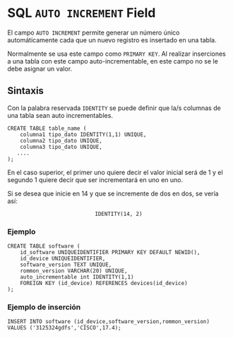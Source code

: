# SQL `AUTO INCREMENT` Field

El campo `AUTO INCREMENT` permite generar un número único automáticamente cada que un nuevo registro es insertado en una tabla.

Normalmente se usa este campo como `PRIMARY KEY`.
Al realizar inserciones a una tabla con este campo auto-incrementable, en este campo no se le debe asignar un valor.

## Sintaxis

Con la palabra reservada `IDENTITY` se puede definir que la/s columnas de una tabla sean auto incrementables. 

```
CREATE TABLE table_name (
    columna1 tipo_dato IDENTITY(1,1) UNIQUE,
    columna2 tipo_dato UNIQUE,
    columna3 tipo_dato UNIQUE,
   ....
);
```

En el caso superior, el primer uno quiere decir el valor inicial será de 1 y el segundo 1 quiere decir que ser incrementará en uno en uno.

Si se desea que inicie en 14 y que se incremente de dos en dos, se vería así:

<center> 

`IDENTITY(14, 2)` </center>

### Ejemplo

```
CREATE TABLE software (
    id_software UNIQUEIDENTIFIER PRIMARY KEY DEFAULT NEWID(),
    id_device UNIQUEIDENTIFIER,
    software_version TEXT UNIQUE,
    rommon_version VARCHAR(20) UNIQUE,
    auto_incrementable int IDENTITY(1,1)
    FOREIGN KEY (id_device) REFERENCES devices(id_device)
);
```

### Ejemplo de inserción

```
INSERT INTO software (id_device,software_version,rommon_version)
VALUES ('3125324gdfs','CISCO',17.4);
```
